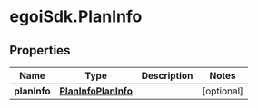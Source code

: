# egoiSdk.PlanInfo

## Properties
Name | Type | Description | Notes
------------ | ------------- | ------------- | -------------
**planInfo** | [**PlanInfoPlanInfo**](PlanInfoPlanInfo.md) |  | [optional] 


